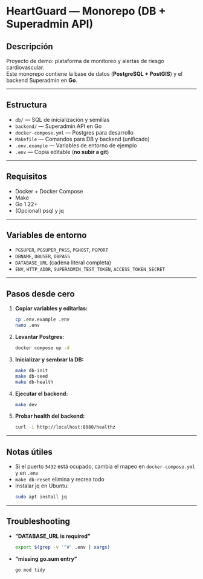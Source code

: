 # HeartGuard — Monorepo (DB + Superadmin API)

## Descripción

Proyecto de demo: plataforma de monitoreo y alertas de riesgo cardiovascular.  
Este monorepo contiene la base de datos (**PostgreSQL + PostGIS**) y el backend Superadmin en **Go**.

---

## Estructura

- `db/` — SQL de inicialización y semillas
- `backend/` — Superadmin API en Go
- `docker-compose.yml` — Postgres para desarrollo
- `Makefile` — Comandos para DB y backend (unificado)
- `.env.example` — Variables de entorno de ejemplo
- `.env` — Copia editable (**no subir a git**)

---

## Requisitos

- Docker + Docker Compose
- Make
- Go 1.22+
- (Opcional) psql y jq

---

## Variables de entorno

- `PGSUPER`, `PGSUPER_PASS`, `PGHOST`, `PGPORT`
- `DBNAME`, `DBUSER`, `DBPASS`
- `DATABASE_URL` (cadena literal completa)
- `ENV`, `HTTP_ADDR`, `SUPERADMIN_TEST_TOKEN`, `ACCESS_TOKEN_SECRET`

---

## Pasos desde cero

1. **Copiar variables y editarlas:**
   ```sh
   cp .env.example .env
   nano .env
   ```
2. **Levantar Postgres:**
   ```sh
   docker compose up -d
   ```
3. **Inicializar y sembrar la DB:**
   ```sh
   make db-init
   make db-seed
   make db-health
   ```
4. **Ejecutar el backend:**
   ```sh
   make dev
   ```
5. **Probar health del backend:**
   ```sh
   curl -i http://localhost:8080/healthz
   ```

---

## Notas útiles

- Si el puerto `5432` está ocupado, cambia el mapeo en `docker-compose.yml` y en `.env`
- `make db-reset` elimina y recrea todo
- Instalar jq en Ubuntu:  
  ```sh
  sudo apt install jq
  ```

---

## Troubleshooting

- **“DATABASE_URL is required”**  
  ```sh
  export $(grep -v '^#' .env | xargs)
  ```
- **“missing go.sum entry”**  
  ```sh
  go mod tidy
  ```
